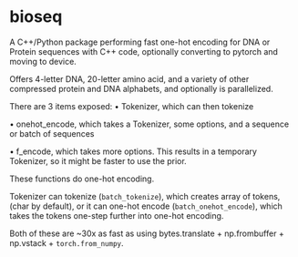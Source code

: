 # bioseq

A C++/Python package performing fast one-hot encoding for DNA or Protein sequences with C++ code, optionally converting to pytorch and moving to device.

Offers 4-letter DNA, 20-letter amino acid, and a variety of other compressed protein and DNA alphabets, and optionally is parallelized.

There are 3 items exposed:
• Tokenizer, which can then tokenize

• onehot_encode, which takes a Tokenizer, some options, and a sequence or batch of sequences

• f_encode, which takes more options. This results in a temporary Tokenizer, so it might be faster to use the prior.

These functions do one-hot encoding.

Tokenizer can tokenize (`batch_tokenize`), which creates array of tokens, (char by default),
or it can one-hot encode (`batch_onehot_encode`), which takes the tokens one-step further into one-hot encoding.

Both of these are ~30x as fast as using bytes.translate + np.frombuffer + np.vstack + `torch.from_numpy`.
